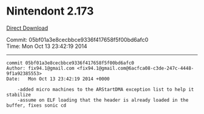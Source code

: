 # Nintendont 2.173
[Direct Download](./Nintendont.zip)

Commit: 05bf01a3e8cecbbce9336f417658f5f00bd6afc0  
Time: Mon Oct 13 23:42:19 2014   

-----

```
commit 05bf01a3e8cecbbce9336f417658f5f00bd6afc0
Author: fix94.1@gmail.com <fix94.1@gmail.com@6acfca08-c3de-247c-4448-9f1a92385553>
Date:   Mon Oct 13 23:42:19 2014 +0000

    -added micro machines to the ARStartDMA exception list to help it stabilize
    -assume on ELF loading that the header is already loaded in the buffer, fixes sonic cd
```
